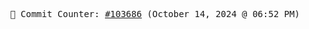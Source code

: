 <p align="center">
    <samp>
        📮 Commit Counter: <a href="https://github.com/Javascript-void0/Javascript-void0/commits/main">#103686</a> (October 14, 2024 @ 06:52 PM)
    </samp>
</p>